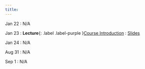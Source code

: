 ```yaml
---
title: 
---
```


Jan 22
: N/A 

Jan 23
: **Lecture**{: .label .label-purple }[Course Introduction](#)
  : [Slides](/CSE610_Fall_2023/assets/slides/lec01-intro_cse610.pdf)

Jan 24
: N/A 

Aug 31
: N/A 

Sep 1
: N/A 

